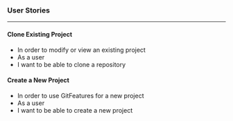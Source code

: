### User Stories
---
#### Clone Existing Project
- In order to modify or view an existing project
- As a user
- I want to be able to clone a repository

#### Create a New Project
- In order to use GitFeatures for a new project
- As a user
- I want to be able to create a new project
